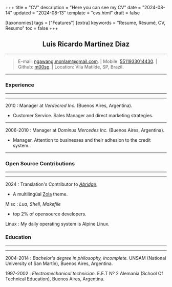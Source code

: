 +++
title = "CV"
description = "Here you can see my CV"
date = "2024-08-14"
updated = "2024-08-13"
template = "cvs.html"
draft = false

[taxonomies]
tags = ["Features"]
[extra]
keywords = "Resume, Résumé, CV, Resumo"
toc = false
+++

## <center>Luis Ricardo Martinez Diaz</center>

---
>E-mail: <ngawang.monlam@gmail.com>. | Mobile: [5511933014430](tel:+5511933014430). | Github: [m00sp](https://github.com/m00sp). | Location: Vila Matilde, SP, Brazil.
---

### Experience
-----------
----
2010
:   Manager at *Verdecred Inc.* (Buenos Aires, Argentina).

- Customer Service. Sales Manager and direct marketing strategies.

----
2006-2010
:   Manager at *Dominus Mercedes Inc.* (Buenos Aires, Argentina).

- Manager. Attention to businesses and their adhesion to the credit system..
----

### Open Source Contributions
----
----
2024
:   Translation's Contributor to *[Abridge](https://github.com/jieiku/abridge),*
- A multilingüal [Zola](https://getzola.org) theme.

Misc
:   *Lua, Shell, Makefile*
- top 2% of opensource developers.

Linux
:   My daily operating system is Alpine Linux.

### Education
----
----
2004-2014
:       *Bachelor's degree in philosophy, incomplete.* UNSAM (National University of San Martín), Buenos Aires, Argentina.

1997-2002
:       *Electromechanical technician.* E.E.T Nº 2 Alemania (School Of Technical Education), Buenos Aires, Argentina.
